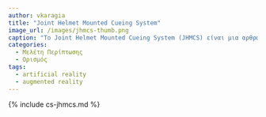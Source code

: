 ```yaml
---
author: vkaragia
title: "Joint Helmet Mounted Cueing System"
image_url: /images/jhmcs-thumb.png
caption: "Το Joint Helmet Mounted Cueing System (JHMCS) είναι μια αρθρωτή οθόνη κράνους τοποθετημένη σε ένα ελαφρύ κέλυφος κράνους HGU 55/P που μπορεί να φιλοξενήσει υποτμήματα για ημερινή και νυχτερινή όραση. "
categories:
  - Μελέτη Περίπτωσης
  - Ορισμός
tags:
  - artificial reality
  - augmented reality
---
```


{% include cs-jhmcs.md %}
